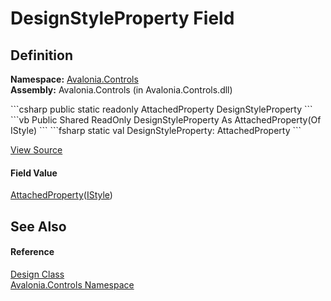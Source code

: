 # DesignStyleProperty Field




## Definition
**Namespace:** <a href="N_Avalonia_Controls">Avalonia.Controls</a>  
**Assembly:** Avalonia.Controls (in Avalonia.Controls.dll)

<Tabs groupId="api-code-preview">
<TabItem value="csharp" label="C#">
```csharp
public static readonly AttachedProperty<IStyle> DesignStyleProperty
```
</TabItem>
<TabItem value="vb" label="VB">
```vb
Public Shared ReadOnly DesignStyleProperty As AttachedProperty(Of IStyle)
```
</TabItem>
<TabItem value="fsharp" label="F#">
```fsharp
static val DesignStyleProperty: AttachedProperty<IStyle>
```
</TabItem>
</Tabs>



<a href="https://github.com/AvaloniaUI/Avalonia/tree/master/src/Avalonia.Controls/Design.cs" title="View the source code">View Source</a>



#### Field Value
<a href="T_Avalonia_AttachedProperty_1">AttachedProperty</a>(<a href="T_Avalonia_Styling_IStyle">IStyle</a>)

## See Also


#### Reference
<a href="T_Avalonia_Controls_Design">Design Class</a>  
<a href="N_Avalonia_Controls">Avalonia.Controls Namespace</a>  

